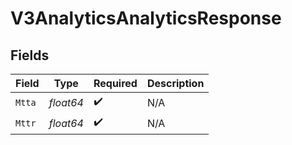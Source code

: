 # V3AnalyticsAnalyticsResponse


## Fields

| Field              | Type               | Required           | Description        |
| ------------------ | ------------------ | ------------------ | ------------------ |
| `Mtta`             | *float64*          | :heavy_check_mark: | N/A                |
| `Mttr`             | *float64*          | :heavy_check_mark: | N/A                |